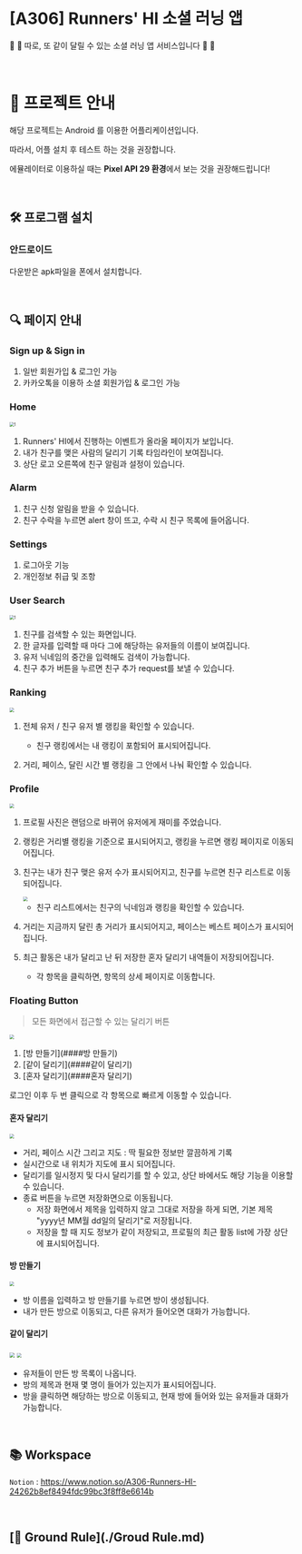 # [A306] Runners' HI 소셜 러닝 앱

:runner: :runner: 따로, 또 같이 달릴 수 있는 소셜 러닝 앱 서비스입니다 :runner: :runner:

<br>

# :memo: 프로젝트 안내

해당 프로젝트는 Android 를 이용한 어플리케이션입니다.

따라서, 어플 설치 후 테스트 하는 것을 권장합니다.

에뮬레이터로 이용하실 때는 **Pixel API 29 환경**에서 보는 것을 권장해드립니다!



<br>

## :hammer_and_wrench: ​프로그램 설치

### 안드로이드 

다운받은 apk파일을 폰에서 설치합니다. 



<br>

## :mag: 페이지 안내

### Sign up & Sign in

1. 일반 회원가입 & 로그인 가능
2. 카카오톡을 이용하 소셜 회원가입 & 로그인 가능



### Home

<img src="./img_resource/1.png" style="zoom:50%" alt="1"/>



1. Runners' HI에서 진행하는 이벤트가 올라올 페이지가 보입니다.
2. 내가 친구를 맺은 사람의 달리기 기록 타임라인이 보여집니다.
3. 상단 로고 오른쪽에 친구 알림과 설정이 있습니다.



### Alarm

1. 친구 신청 알림을 받을 수 있습니다.
2. 친구 수락을 누르면 alert 창이 뜨고, 수락 시 친구 목록에 들어옵니다.



### Settings

1. 로그아웃 기능
2. 개인정보 취급 및 조항



### User Search

<img src="./img_resource/3.png" style="zoom:50%" alt="1"/>



1. 친구를 검색할 수 있는 화면입니다.
2. 한 글자를 입력할 때 마다 그에 해당하는 유저들의 이름이 보여집니다.
3. 유저 닉네임의 중간을 입력해도 검색이 가능합니다.
4. 친구 추가 버튼을 누르면 친구 추가 request를 보낼 수 있습니다.



### Ranking

<img src="./img_resource/4.png" style="zoom:50%"/>



1. 전체 유저 / 친구 유저 별 랭킹을 확인할 수 있습니다.
   - 친구 랭킹에서는 내 랭킹이 포함되어 표시되어집니다.

2. 거리, 페이스, 달린 시간 별 랭킹을 그 안에서 나눠 확인할 수 있습니다.



### Profile

<img src="./img_resource/5.png" style="zoom:50%"/>



1. 프로필 사진은 랜덤으로 바뀌어 유저에게 재미를 주었습니다.

2. 랭킹은 거리별 랭킹을 기준으로 표시되어지고, 랭킹을 누르면 랭킹 페이지로 이동되어집니다.

3. 친구는 내가 친구 맺은 유저 수가 표시되어지고, 친구를 누르면 친구 리스트로 이동되어집니다.

      <img src="./img_resource/6.png" style="zoom:50%"/>
      
      
      
      - 친구 리스트에서는 친구의 닉네임과 랭킹을 확인할 수 있습니다.

4. 거리는 지금까지 달린 총 거리가 표시되어지고,  페이스는 베스트 페이스가 표시되어집니다.

5. 최근 활동은 내가 달리고 난 뒤 저장한 혼자 달리기 내역들이 저장되어집니다.
   - 각 항목을 클릭하면, 항목의 상세 페이지로 이동합니다.



### Floating Button

> 모든 화면에서 접근할 수 있는 달리기 버튼

<img src="./img_resource/11.png" style="zoom:50%"/>

1. [방 만들기](####방 만들기)
2. [같이 달리기](####같이 달리기)
3. [혼자 달리기](####혼자 달리기)



로그인 이후 두 번 클릭으로 각 항목으로 빠르게 이동할 수 있습니다.



#### 혼자 달리기

<img src="./img_resource/8.png" style="zoom:50%"/>

- 거리, 페이스 시간 그리고 지도 : 딱 필요한 정보만 깔끔하게 기록
- 실시간으로 내 위치가 지도에 표시 되어집니다.
- 달리기를 일시정지 및 다시 달리기를 할 수 있고, 상단 바에서도 해당 기능을 이용할 수 있습니다.
- 종료 버튼을 누르면 저장화면으로 이동됩니다.
  - 저장 화면에서 제목을 입력하지 않고 그대로 저장을 하게 되면, 기본 제목 "yyyy년 MM월 dd일의 달리기"로 저장됩니다.
  - 저장을 할 때 지도 정보가 같이 저장되고, 프로필의 최근 활동 list에 가장 상단에 표시되어집니다.



#### 방 만들기

<img src="./img_resource/7.png" style="zoom:50%"/>

- 방 이름을 입력하고 방 만들기를 누르면 방이 생성됩니다.
- 내가 만든 방으로 이동되고, 다른 유저가 들어오면 대화가 가능합니다.



#### 같이 달리기

<img src="./img_resource/10.png" style="zoom:55%"/>

<img src="./img_resource/9.png" style="zoom:50%"/>

- 유저들이 만든 방 목록이 나옵니다.
- 방의 제목과 현재 몇 명이 들어가 있는지가 표시되어집니다.
- 방을 클릭하면 해당하는 방으로 이동되고, 현재 방에 들어와 있는 유저들과 대화가 가능합니다.



<br>

## :books: Workspace

`Notion` : https://www.notion.so/A306-Runners-HI-24262b8ef8494fdc99bc3f8ff8e6614b



<br>

## [🚀 Ground Rule](./Groud Rule.md)

